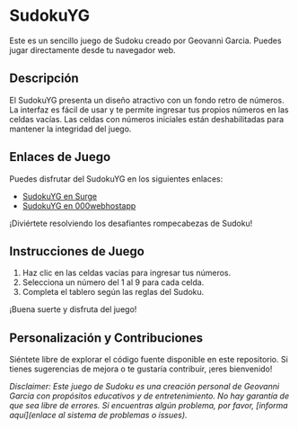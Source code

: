 # SudokuYG

Este es un sencillo juego de Sudoku creado por Geovanni Garcia. Puedes jugar directamente desde tu navegador web.

## Descripción

El SudokuYG presenta un diseño atractivo con un fondo retro de números. La interfaz es fácil de usar y te permite ingresar tus propios números en las celdas vacías. Las celdas con números iniciales están deshabilitadas para mantener la integridad del juego.

## Enlaces de Juego

Puedes disfrutar del SudokuYG en los siguientes enlaces:

- [SudokuYG en Surge](https://geovanni-sudoku.surge.sh/)
- [SudokuYG en 000webhostapp](https://ygeovanni.000webhostapp.com/app/sudoku/index.html)

¡Diviértete resolviendo los desafiantes rompecabezas de Sudoku!



## Instrucciones de Juego

1. Haz clic en las celdas vacías para ingresar tus números.
2. Selecciona un número del 1 al 9 para cada celda.
3. Completa el tablero según las reglas del Sudoku.

¡Buena suerte y disfruta del juego!

## Personalización y Contribuciones

Siéntete libre de explorar el código fuente disponible en este repositorio. Si tienes sugerencias de mejora o te gustaría contribuir, ¡eres bienvenido!


_Disclaimer: Este juego de Sudoku es una creación personal de Geovanni Garcia con propósitos educativos y de entretenimiento. No hay garantía de que sea libre de errores. Si encuentras algún problema, por favor, [informa aquí](enlace al sistema de problemas o issues)._
